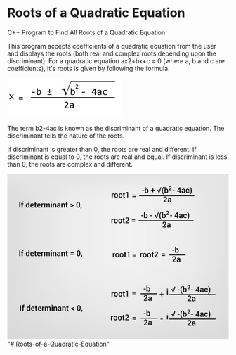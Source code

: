 
# Roots of a Quadratic Equation

C++ Program to Find All Roots of a Quadratic Equation

This program accepts coefficients of a quadratic equation from the user and displays the roots (both real and complex roots depending upon the discriminant).
For a quadratic equation ax2+bx+c = 0 (where a, b and c are coefficients), it's roots is given by following the formula.


![Screenshot](roots-quadratic-equation.jpg)


The term b2-4ac is known as the discriminant of a quadratic equation. The discriminant tells the nature of the roots.

If discriminant is greater than 0, the roots are real and different.
If discriminant is equal to 0, the roots are real and equal.
If discriminant is less than 0, the roots are complex and different.


![Screenshot](quadratic-equation-roots.jpg)"# Roots-of-a-Quadratic-Equation" 
